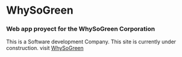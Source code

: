 # WhySoGreen
### Web app proyect for the WhySoGreen Corporation

This is a Software development Company.
This site is currently under construction.
visit <a href="http://www.whysogreen.org">WhySoGreen</a>

